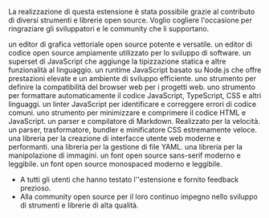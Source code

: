 La realizzazione di questa estensione è stata possibile grazie al contributo di diversi strumenti e librerie open source. Voglio cogliere l'occasione per ringraziare gli sviluppatori e le community che li supportano.

<ui-wall-of-fame header="Strumenti" columns="3">
<ui-wall-of-fame-item href="https://inkscape.org/" name="Inkscape">un editor di grafica vettoriale open source potente e versatile.</ui-wall-of-fame-item>
<ui-wall-of-fame-item href="https://code.visualstudio.com/" name="Visual Studio Code">un editor di codice open source ampiamente utilizzato per lo sviluppo di software.</ui-wall-of-fame-item>
<ui-wall-of-fame-item href="https://www.typescriptlang.org/" name="TypeScript">un superset di JavaScript che aggiunge la tipizzazione statica e altre funzionalità al linguaggio.</ui-wall-of-fame-item>
<ui-wall-of-fame-item href="https://bun.sh/" name="Bun.js">un runtime JavaScript basato su Node.js che offre prestazioni elevate e un ambiente di sviluppo efficiente.</ui-wall-of-fame-item>
<ui-wall-of-fame-item href="https://github.com/browserslist/browserslist" name="browserslist">uno strumento per definire la compatibilità del browser web per i progetti web.</ui-wall-of-fame-item>
<ui-wall-of-fame-item href="https://prettier.io/" name="Prettier">uno strumento per formattare automaticamente il codice JavaScript, TypeScript, CSS e altri linguaggi.</ui-wall-of-fame-item>
<ui-wall-of-fame-item href="https://eslint.org/" name="eslint">un linter JavaScript per identificare e correggere errori di codice comuni.</ui-wall-of-fame-item>
<ui-wall-of-fame-item href="https://github.com/kangax/html-minifier" name="html-minifier-terser">uno strumento per minimizzare e comprimere il codice HTML e JavaScript.</ui-wall-of-fame-item>
<ui-wall-of-fame-item href="https://github.com/markedjs/marked" name="marked">un parser e compilatore di Markdown. Realizzato per la velocità.</ui-wall-of-fame-item>
<ui-wall-of-fame-item href="https://lightningcss.dev" name="LightningCSS">un parser, trasformatore, bundler e minificatore CSS estremamente veloce.</ui-wall-of-fame-item>
</ui-wall-of-fame>

<ui-wall-of-fame header="Librerie" columns="3">
<ui-wall-of-fame-item href="https://lit.dev/" name="Lit.js">una libreria per la creazione di interfacce utente web moderne e performanti.</ui-wall-of-fame-item>
<ui-wall-of-fame-item href="https://github.com/nodeca/js-yaml" name="JS-YAML">una libreria per la gestione di file YAML.</ui-wall-of-fame-item>
<ui-wall-of-fame-item href="https://github.com/lovell/sharp" name="Sharp">una libreria per la manipolazione di immagini.</ui-wall-of-fame-item>
</ui-wall-of-fame>

<ui-wall-of-fame header="Risorse" columns="3">
<ui-wall-of-fame-item href="https://fonts.google.com/specimen/Overpass" name="Overpass">un font open source sans-serif moderno e leggibile.</ui-wall-of-fame-item>
<ui-wall-of-fame-item href="https://fonts.google.com/specimen/Overpass+Mono" name="Overpass Mono">un font open source monospaced moderno e leggibile.</ui-wall-of-fame-item>
</ui-wall-of-fame>

<ui-info-box header="Ringraziamenti speciali">

- A tutti gli utenti che hanno testato l''estensione e fornito feedback prezioso.
- Alla community open source per il loro continuo impegno nello sviluppo di strumenti e librerie di alta qualità.

</ui-info-box>

[inkscape]: https://inkscape.org/
[visualstudiocode]: https://code.visualstudio.com/
[typescript]: https://www.typescriptlang.org/
[bunjs]: https://bun.sh/
[browserslist]: https://github.com/browserslist/browserslist
[prettier]: https://prettier.io/
[eslint]: https://eslint.org/
[htmlminifierterser]: https://github.com/kangax/html-minifier
[marked]: https://github.com/markedjs/marked
[litjs]: https://lit.dev/
[lightningcss]: https://lightningcss.dev/
[jsyaml]: https://github.com/nodeca/js-yaml
[sharp]: https://github.com/lovell/sharp
[overpass]: https://fonts.google.com/specimen/Overpass
[overpassmono]: https://fonts.google.com/specimen/Overpass+Mono
